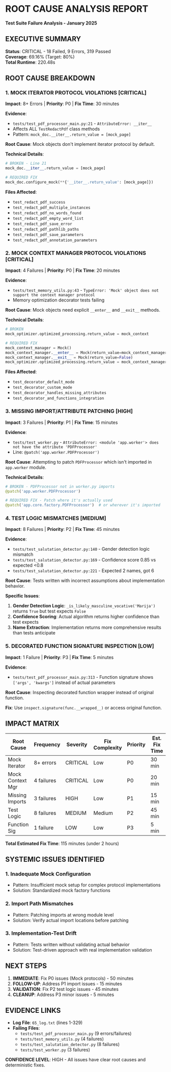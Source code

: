 # ROOT CAUSE ANALYSIS REPORT
**Test Suite Failure Analysis - January 2025**

## EXECUTIVE SUMMARY
**Status**: CRITICAL - 18 Failed, 9 Errors, 319 Passed  
**Coverage**: 69.16% (Target: 80%)  
**Total Runtime**: 220.48s  

## ROOT CAUSE BREAKDOWN

### 1. MOCK ITERATOR PROTOCOL VIOLATIONS [CRITICAL]
**Impact**: 8+ Errors | **Priority**: P0 | **Fix Time**: 30 minutes

**Evidence**:
- `tests/test_pdf_processor_main.py:21` - `AttributeError: __iter__`
- Affects ALL `TestRedactPdf` class methods
- Pattern: `mock_doc.__iter__.return_value = [mock_page]`

**Root Cause**: Mock objects don't implement iterator protocol by default. 

**Technical Details**:
```python
# BROKEN - Line 21
mock_doc.__iter__.return_value = [mock_page]

# REQUIRED FIX
mock_doc.configure_mock(**{'__iter__.return_value': [mock_page]})
```

**Files Affected**:
- `test_redact_pdf_success`
- `test_redact_pdf_multiple_instances` 
- `test_redact_pdf_no_words_found`
- `test_redact_pdf_empty_word_list`
- `test_redact_pdf_save_error`
- `test_redact_pdf_pathlib_paths`
- `test_redact_pdf_save_parameters`
- `test_redact_pdf_annotation_parameters`

### 2. MOCK CONTEXT MANAGER PROTOCOL VIOLATIONS [CRITICAL]
**Impact**: 4 Failures | **Priority**: P0 | **Fix Time**: 20 minutes

**Evidence**:
- `tests/test_memory_utils.py:43` - `TypeError: 'Mock' object does not support the context manager protocol`
- Memory optimization decorator tests failing

**Root Cause**: Mock objects need explicit `__enter__` and `__exit__` methods.

**Technical Details**:
```python
# BROKEN
mock_optimizer.optimized_processing.return_value = mock_context

# REQUIRED FIX  
mock_context_manager = Mock()
mock_context_manager.__enter__ = Mock(return_value=mock_context_manager)
mock_context_manager.__exit__ = Mock(return_value=False)
mock_optimizer.optimized_processing.return_value = mock_context_manager
```

**Files Affected**:
- `test_decorator_default_mode`
- `test_decorator_custom_mode` 
- `test_decorator_handles_missing_attributes`
- `test_decorator_and_functions_integration`

### 3. MISSING IMPORT/ATTRIBUTE PATCHING [HIGH]
**Impact**: 3 Failures | **Priority**: P1 | **Fix Time**: 15 minutes

**Evidence**:
- `tests/test_worker.py` - `AttributeError: <module 'app.worker'> does not have the attribute 'PDFProcessor'`
- Line: `@patch('app.worker.PDFProcessor')`

**Root Cause**: Attempting to patch `PDFProcessor` which isn't imported in `app.worker` module.

**Technical Details**:
```python
# BROKEN - PDFProcessor not in worker.py imports
@patch('app.worker.PDFProcessor')

# REQUIRED FIX - Patch where it's actually used
@patch('app.core.factory.PDFProcessor')  # or wherever it's imported
```

### 4. TEST LOGIC MISMATCHES [MEDIUM] 
**Impact**: 8 Failures | **Priority**: P2 | **Fix Time**: 45 minutes

**Evidence**:
- `tests/test_salutation_detector.py:140` - Gender detection logic mismatch
- `tests/test_salutation_detector.py:169` - Confidence score 0.85 vs expected <0.8
- `tests/test_salutation_detector.py:221` - Expected 2 names, got 6

**Root Cause**: Tests written with incorrect assumptions about implementation behavior.

**Specific Issues**:
1. **Gender Detection Logic**: `_is_likely_masculine_vocative('Marija')` returns `True` but test expects `False`
2. **Confidence Scoring**: Actual algorithm returns higher confidence than test expects
3. **Name Extraction**: Implementation returns more comprehensive results than tests anticipate

### 5. DECORATED FUNCTION SIGNATURE INSPECTION [LOW]
**Impact**: 1 Failure | **Priority**: P3 | **Fix Time**: 5 minutes

**Evidence**:
- `tests/test_pdf_processor_main.py:313` - Function signature shows `['args', 'kwargs']` instead of actual parameters

**Root Cause**: Inspecting decorated function wrapper instead of original function.

**Fix**: Use `inspect.signature(func.__wrapped__)` or access original function.

## IMPACT MATRIX

| Root Cause | Frequency | Severity | Fix Complexity | Priority | Est. Fix Time |
|------------|-----------|----------|----------------|----------|---------------|
| Mock Iterator | 8+ errors | CRITICAL | Low | P0 | 30 min |
| Mock Context Mgr | 4 failures | CRITICAL | Low | P0 | 20 min |
| Missing Imports | 3 failures | HIGH | Low | P1 | 15 min |
| Test Logic | 8 failures | MEDIUM | Medium | P2 | 45 min |
| Function Sig | 1 failure | LOW | Low | P3 | 5 min |

**Total Estimated Fix Time**: 115 minutes (under 2 hours)

## SYSTEMIC ISSUES IDENTIFIED

### 1. **Inadequate Mock Configuration**
- Pattern: Insufficient mock setup for complex protocol implementations
- Solution: Standardized mock factory functions

### 2. **Import Path Mismatches** 
- Pattern: Patching imports at wrong module level
- Solution: Verify actual import locations before patching

### 3. **Implementation-Test Drift**
- Pattern: Tests written without validating actual behavior
- Solution: Test-driven approach with real implementation validation

## NEXT STEPS
1. **IMMEDIATE**: Fix P0 issues (Mock protocols) - 50 minutes
2. **FOLLOW-UP**: Address P1 import issues - 15 minutes  
3. **VALIDATION**: Fix P2 test logic issues - 45 minutes
4. **CLEANUP**: Address P3 minor issues - 5 minutes

## EVIDENCE LINKS
- **Log File**: `65_log.txt` (lines 1-329)
- **Failing Files**: 
  - `tests/test_pdf_processor_main.py` (9 errors/failures)
  - `tests/test_memory_utils.py` (4 failures)
  - `tests/test_salutation_detector.py` (8 failures)
  - `tests/test_worker.py` (3 failures)

**CONFIDENCE LEVEL**: HIGH - All issues have clear root causes and deterministic fixes. 